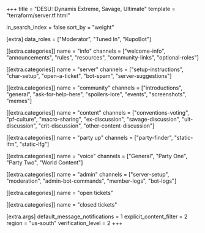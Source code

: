 +++
title = "DESU: Dynamis Extreme, Savage, Ultimate"
template = "terraform/server.tf.html"

in_search_index = false
sort_by = "weight"

[extra]
data_roles = ["Moderator", "Tuned In", "KupoBot"]

[[extra.categories]]
name = "info"
channels = ["welcome-info", "announcements", "rules", "resources", "community-links", "optional-roles"]

[[extra.categories]]
name = "server"
channels = ["setup-instructions", "char-setup", "open-a-ticket", "bot-spam", "server-suggestions"]

[[extra.categories]]
name = "community"
channels = ["introductions", "general", "ask-for-help-here", "spoilers-lore", "events", "screenshots", "memes"]

[[extra.categories]]
name = "content"
channels = ["conventions-voting", "pf-culture", "macro-sharing", "ex-discussion", "savage-discussion", "ult-discussion", "crit-discussion", "other-content-discussion"]

[[extra.categories]]
name = "party up"
channels = ["party-finder", "static-lfm", "static-lfg"]

[[extra.categories]]
name = "voice"
channels = ["General", "Party One", "Party Two", "World Content"]

[[extra.categories]]
name = "admin"
channels = ["server-setup", "moderation", "admin-bot-commands", "member-logs", "bot-logs"]

[[extra.categories]]
name = "open tickets"

[[extra.categories]]
name = "closed tickets"

[extra.args]
default_message_notifications = 1
explicit_content_filter = 2
region = "us-south"
verification_level = 2
+++
